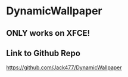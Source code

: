 # DynamicWallpaper
## ONLY works on XFCE!
## Link to Github Repo
https://github.com/Jack477/DynamicWallpaper
